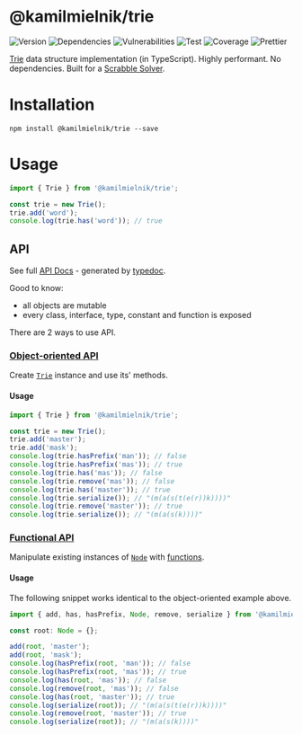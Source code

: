 # @kamilmielnik/trie

![Version](https://img.shields.io/github/package-json/v/kamilmielnik/trie)
![Dependencies](https://img.shields.io/david/kamilmielnik/trie)
![Vulnerabilities](https://img.shields.io/snyk/vulnerabilities/github/kamilmielnik/trie)
![Test](https://github.com/kamilmielnik/trie/workflows/Test/badge.svg)
![Coverage](https://img.shields.io/badge/coverage-100%25-brightgreen.svg)
![Prettier](https://github.com/kamilmielnik/fuck-npm/workflows/Prettier/badge.svg)

[Trie](https://en.wikipedia.org/wiki/Trie) data structure implementation (in TypeScript).
Highly performant. No dependencies. Built for a [Scrabble Solver](https://github.com/kamilmielnik/scrabble-solver).

# Installation

```Shell
npm install @kamilmielnik/trie --save
```

# Usage

```ts
import { Trie } from '@kamilmielnik/trie';

const trie = new Trie();
trie.add('word');
console.log(trie.has('word')); // true
```

## API

See full [API Docs](docs/README.md) - generated by [typedoc](http://typedoc.org/).

Good to know:

- all objects are mutable
- every class, interface, type, constant and function is exposed

There are 2 ways to use API.

### [Object-oriented API](docs/README.md#classes)

Create [`Trie`](docs/classes/trie.md) instance and use its' methods.

#### Usage

```ts
import { Trie } from '@kamilmielnik/trie';

const trie = new Trie();
trie.add('master');
trie.add('mask');
console.log(trie.hasPrefix('man')); // false
console.log(trie.hasPrefix('mas')); // true
console.log(trie.has('mas')); // false
console.log(trie.remove('mas')); // false
console.log(trie.has('master')); // true
console.log(trie.serialize()); // "(m(a(s(t(e(r))k))))"
console.log(trie.remove('master')); // true
console.log(trie.serialize()); // "(m(a(s(k))))"
```

### [Functional API](docs/README.md#functions)

Manipulate existing instances of [`Node`](docs/interfaces/node.md) with [functions](docs/README.md#functions).

#### Usage

The following snippet works identical to the object-oriented example above.

```ts
import { add, has, hasPrefix, Node, remove, serialize } from '@kamilmielnik/trie';

const root: Node = {};

add(root, 'master');
add(root, 'mask');
console.log(hasPrefix(root, 'man')); // false
console.log(hasPrefix(root, 'mas')); // true
console.log(has(root, 'mas')); // false
console.log(remove(root, 'mas')); // false
console.log(has(root, 'master')); // true
console.log(serialize(root)); // "(m(a(s(t(e(r))k))))"
console.log(remove(root, 'master')); // true
console.log(serialize(root)); // "(m(a(s(k))))"
```
